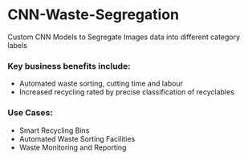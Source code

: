 # CNN-Waste-Segregation
Custom CNN Models to Segregate Images data into different category labels 

### Key business benefits include:

- Automated waste sorting, cutting time and labour
- Increased recycling rated by precise classification of recyclables

### Use Cases:

- Smart Recycling Bins
- Automated Waste Sorting Facilities
- Waste Monitoring and Reporting
